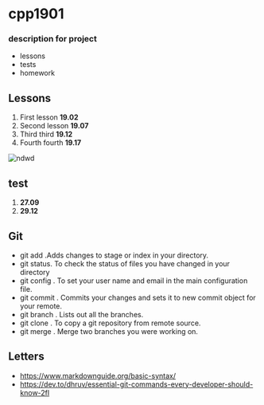 # cpp1901
### description for project
- lessons 
- tests
- homework
## Lessons
1. First lesson **19.02**
2. Second lesson **19.07**
3. Third third **19.12**
4. Fourth fourth **19.17**

![ndwd](https://cdn.contactcenterworld.com/images/company/cpp-turkey-1200px-logo.png)
## test
1. **27.09**
2. **29.12**
## Git 
- git add .Adds changes to stage or index in your directory.
- git status. To check the status of files you have  changed in your directory
- git config . To set your user name and email in the main configuration file.
- git commit . Commits your changes and sets it to new commit object for your remote.
- git branch . Lists out all the branches.
- git clone . To copy a git repository from remote source.
- git merge . Merge two branches you were working on.

## Letters
- https://www.markdownguide.org/basic-syntax/
- https://dev.to/dhruv/essential-git-commands-every-developer-should-know-2fl

